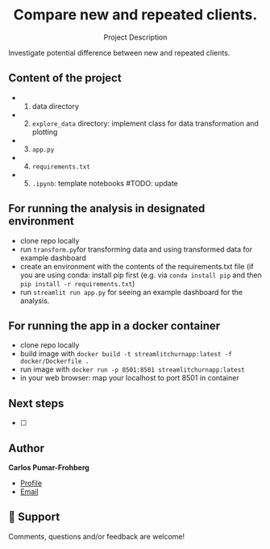 <h1 align="center">Compare new and repeated clients.</h1>
<p align="center">Project Description</p>
Investigate potential difference between new and repeated clients.

## Content of the project
* 1. data directory
* 2. `explore_data` directory: implement class for data transformation and plotting
* 3. `app.py`
* 4. `requirements.txt`
* 5. `.ipynb`: template notebooks #TODO: update

## For running the analysis in designated environment
* clone repo locally
* run `transform.py`for transforming data and using transformed data for example dashboard
* create an environment with the contents of the requirements.txt file (if you are using conda: install pip first (e.g. via `conda install pip` and then `pip install -r requirements.txt`)
* run `streamlit run app.py` for seeing an example dashboard for the analysis.

## For running the app in a docker container
* clone repo locally
* build image with
`docker build -t streamlitchurnapp:latest -f docker/Dockerfile .`
* run image with
`docker run -p 8501:8501 streamlitchurnapp:latest`
* in your web browser: map your localhost to port 8501 in container

## Next steps
* [ ] 

## Author
**Carlos Pumar-Frohberg**

- [Profile](https://github.com/cpumarfrohberg)
- [Email](mailto:cpumarfrohberg@gmail.com?subject=Hi "Hi!")


## 🤝 Support

Comments, questions and/or feedback are welcome!
